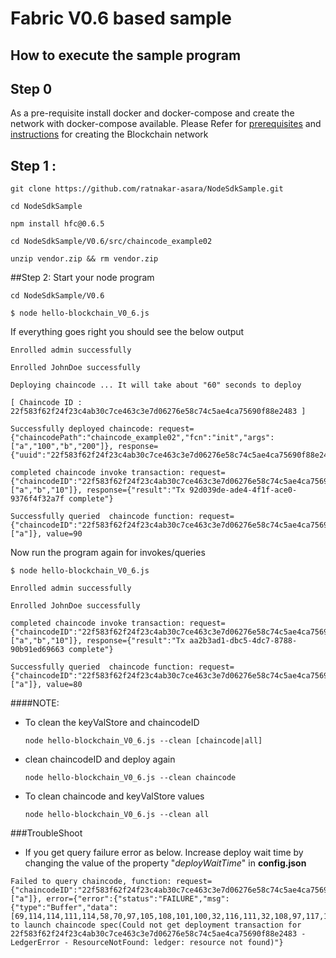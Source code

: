 # Fabric V0.6 based sample

## How to execute the sample program
## Step 0
As a pre-requisite install docker and docker-compose and create the network with docker-compose available.
Please Refer for [prerequisites](https://github.com/IBM-Blockchain/fabric-images#prerequisites) and [instructions](https://github.com/IBM-Blockchain/fabric-images#getting-started-and-using-docker-compose) for creating the Blockchain network

## Step 1 :

```
git clone https://github.com/ratnakar-asara/NodeSdkSample.git

cd NodeSdkSample

npm install hfc@0.6.5

cd NodeSdkSample/V0.6/src/chaincode_example02

unzip vendor.zip && rm vendor.zip
```


##Step 2:
Start your node program 

```
cd NodeSdkSample/V0.6

$ node hello-blockchain_V0_6.js
```
If everything goes right you should see the below output

```
Enrolled admin successfully

Enrolled JohnDoe successfully

Deploying chaincode ... It will take about "60" seconds to deploy 

[ Chaincode ID :  22f583f62f24f23c4ab30c7ce463c3e7d06276e58c74c5ae4ca75690f88e2483 ]

Successfully deployed chaincode: request={"chaincodePath":"chaincode_example02","fcn":"init","args":["a","100","b","200"]}, response={"uuid":"22f583f62f24f23c4ab30c7ce463c3e7d06276e58c74c5ae4ca75690f88e2483","chaincodeID":"22f583f62f24f23c4ab30c7ce463c3e7d06276e58c74c5ae4ca75690f88e2483"} 

completed chaincode invoke transaction: request={"chaincodeID":"22f583f62f24f23c4ab30c7ce463c3e7d06276e58c74c5ae4ca75690f88e2483","fcn":"invoke","args":["a","b","10"]}, response={"result":"Tx 92d039de-ade4-4f1f-ace0-9376f4f32a7f complete"}

Successfully queried  chaincode function: request={"chaincodeID":"22f583f62f24f23c4ab30c7ce463c3e7d06276e58c74c5ae4ca75690f88e2483","fcn":"query","args":["a"]}, value=90 
```

Now run the program again for invokes/queries

```
$ node hello-blockchain_V0_6.js

Enrolled admin successfully

Enrolled JohnDoe successfully

completed chaincode invoke transaction: request={"chaincodeID":"22f583f62f24f23c4ab30c7ce463c3e7d06276e58c74c5ae4ca75690f88e2483","fcn":"invoke","args":["a","b","10"]}, response={"result":"Tx aa2b3ad1-dbc5-4dc7-8788-90b91ed69663 complete"}

Successfully queried  chaincode function: request={"chaincodeID":"22f583f62f24f23c4ab30c7ce463c3e7d06276e58c74c5ae4ca75690f88e2483","fcn":"query","args":["a"]}, value=80 
```

####NOTE:
* To clean the keyValStore and chaincodeID
 
    `node hello-blockchain_V0_6.js --clean [chaincode|all]`
  
 *  clean chaincodeID and deploy again
 
     `node hello-blockchain_V0_6.js --clean chaincode`
        
  * To clean chaincode and keyValStore values
 
       `node hello-blockchain_V0_6.js --clean all`
       
###TroubleShoot
* If you get query failure error as below.
Increase deploy wait time by changing the value of the property "*deployWaitTime*" in **config.json** 

```
Failed to query chaincode, function: request={"chaincodeID":"22f583f62f24f23c4ab30c7ce463c3e7d06276e58c74c5ae4ca75690f88e2483","fcn":"query","args":["a"]}, error={"error":{"status":"FAILURE","msg":{"type":"Buffer","data":[69,114,114,111,114,58,70,97,105,108,101,100,32,116,111,32,108,97,117,110,99,104,32,99,104,97,105,110,99,111,100,101,32,115,112,101,99,40,67,111,117,108,100,32,110,111,116,32,103,101,116,32,100,101,112,108,111,121,109,101,110,116,32,116,114,97,110,115,97,99,116,105,111,110,32,102,111,114,32,50,50,102,53,56,51,102,54,50,102,50,52,102,50,51,99,52,97,98,51,48,99,55,99,101,52,54,51,99,51,101,55,100,48,54,50,55,54,101,53,56,99,55,52,99,53,97,101,52,99,97,55,53,54,57,48,102,56,56,101,50,52,56,51,32,45,32,76,101,100,103,101,114,69,114,114,111,114,32,45,32,82,101,115,111,117,114,99,101,78,111,116,70,111,117,110,100,58,32,108,101,100,103,101,114,58,32,114,101,115,111,117,114,99,101,32,110,111,116,32,102,111,117,110,100,41]}},"msg":"Error:Failed to launch chaincode spec(Could not get deployment transaction for 22f583f62f24f23c4ab30c7ce463c3e7d06276e58c74c5ae4ca75690f88e2483 - LedgerError - ResourceNotFound: ledger: resource not found)"}
```
